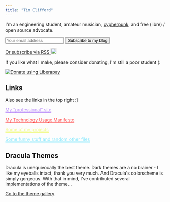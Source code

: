 ```yaml
---
title: "Tim Clifford"
---
```


I'm an engineering student, amateur musician,
[cypherpunk](/documents/cypherpunks-manifesto.html), and free (libre) / open
source advocate.

<div class="blog-updates-small">
  <form method="post" action="/subscribe.php" class="form">
   <input type="email" name="email" placeholder="Your email address"/>
   <input type="submit" name="email-button" value="Subscribe to my blog"/>
  </form>
</div>

<a href="/blog/rss.xml">Or subscribe via RSS <img style="height: 18px" src="/_icons/rss.svg" alt="RSS feed icon"/></a>

If you like what I make, please consider donating, I'm still a poor student (:

<a class="nounderline" href="https://liberapay.com/tim-clifford/donate">
	<img alt="Donate using Liberapay"
	     src="/_icons/liberapay.svg"/>
</a>

## Links

Also see the links in the top right :]

<p><a style="color: #bd93f9; border-bottom: 2px solid #bd93f9" href="https://www.cl.cam.ac.uk/~tc565">My “professional” site</a></p>
<p><a style="color: #ff5555; border-bottom: 2px solid #ff5555" href="/documents/technology-usage-manifesto.html">My Technology Usage Manifesto</a></p>
<p><a style="color: #f1fa8c; border-bottom: 2px solid #f1fa8c" href="/projects/">Some of my projects</a></p>
<p><a style="color: #8be9fd; border-bottom: 2px solid #8be9fd" href="https://files.clifford.lol/">Some funny stuff and random other files</a></p>

## Dracula Themes

Dracula is unequivocally the best theme. Dark themes are a no brainer -
I like my eyeballs intact, thank you very much. And Dracula's
colorscheme is simply gorgeous. With that in mind, I've contributed
several implementations of the theme...

[Go to the theme gallery](/dracula/)

